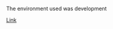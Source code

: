 The environment used was development

[Link](https://docs.google.com/spreadsheets/d/1OG9NHRJmDA_x9FKYntIt2WgQj49mNXQN_68WofnS9Ws/edit?usp=sharing)
